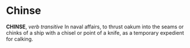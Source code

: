 # Chinse

**CHINSE**, _verb transitive_ In naval affairs, to thrust oakum into the seams or chinks of a ship with a chisel or point of a knife, as a temporary expedient for calking.